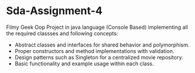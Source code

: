# Sda-Assignment-4
Filmy Geek Oop Project in java language (Console Based) implementing all the required classses and following concepts:
- Abstract classes and interfaces for shared behavior and polymorphism.
- Proper constructors and method implementations with validation.
- Design patterns such as Singleton for a centralized movie repository.
- Basic functionality and example usage within each class.
